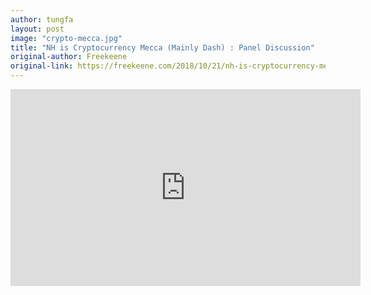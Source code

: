 ```yaml
---
author: tungfa
layout: post
image: "crypto-mecca.jpg"
title: "NH is Cryptocurrency Mecca (Mainly Dash) : Panel Discussion"
original-author: Freekeene
original-link: https://freekeene.com/2018/10/21/nh-is-cryptocurrency-mecca-panel-discussion/
---
```


<iframe width="560" height="315" src="https://www.youtube.com/embed/8WAUvhLxtys" frameborder="0" allow="autoplay; encrypted-media" allowfullscreen></iframe>
